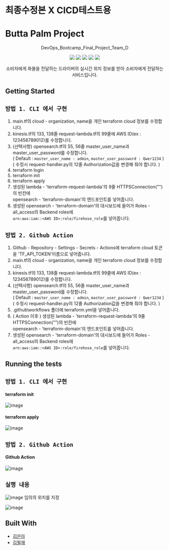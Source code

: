 # 최종수정본 X CICD테스트용   








# Butta Palm Project
<div align="center">
<p>DevOps_Bootcamp_Final_Project_Team_D</p>
    <img src="https://img.shields.io/badge/AmazonAWS-232F3E?style=flat-square&logo=AmazonAWS&logoColor=white"/>
    <img src="https://img.shields.io/badge/Terraform-7B42BC?style=flat-square&logo=Terraform&logoColor=white"/>
    <img src="https://img.shields.io/badge/GitHub Actions-2088FF?style=flat-square&logo=GitHub Actions&logoColor=white"/>
    <img src="https://img.shields.io/badge/OpenSearch-005EB8?style=flat-square&logo=OpenSearch&logoColor=white"/>  
    <img src="https://img.shields.io/badge/Python-3776AB?style=flat-square&logo=Python&logoColor=white"/>
<p>소비자에게 화물을 전달하는 드라이버의 실시간 위치 정보를 받아 소비자에게 전달하는 서비스입니다.</p>
</div>     
    

## Getting Started
   
## `방법 1. CLI 에서 구현`
1. main.tf의 cloud - organization, name을 개인 terraform cloud 정보를 수정합니다.
2. kinesis.tf의 133, 138줄 request-lambda.tf의 99줄에 AWS ID(ex : 123456789012)를 수정합니다.
3. (선택사항) opensearch.tf의 55, 56줄 master_user_name과 master_user_password를 수정합니다.   
   ( Default : `master_user_name : admin`, `master_user_password : Qwer1234` )   
   ( 수정시 request-handler.py의 12줄 Authorization값을 변경해 줘야 합니다. )   
4. terraform login
5. terraform init
6. terraform apply
7. 생성된 lambda - 'terraform-request-lambda'의 9줄 HTTPSConnection("")의 빈칸에   
   opensearch - 'terraform-domain'의 엔드포인트를 넣어줍니다.
8. 생성된 opensearch - 'terraform-domain'의 대시보드에 들어가 Roles - all_access의 Backend roles에   
   `arn:aws:iam::<AWS ID>:role/firehose_role`를 넣어줍니다.   
   
## `방법 2. Github Action`
1. Github - Repository - Settings - Secrets - Actions에 terraform cloud 토큰을 'TF_API_TOKEN'이름으로 넣어줍니다.
2. main.tf의 cloud - organization, name을 개인 terraform cloud 정보를 수정합니다.
3. kinesis.tf의 133, 138줄 request-lambda.tf의 99줄에 AWS ID(ex : 123456789012)를 수정합니다.
4. (선택사항) opensearch.tf의 55, 56줄 master_user_name과 master_user_password를 수정합니다.   
   ( Default : `master_user_name : admin`, `master_user_password : Qwer1234` )   
   ( 수정시 request-handler.py의 12줄 Authorization값을 변경해 줘야 합니다. )   
4. .github\workflows 폴더에 terraform.yml을 넣어줍니다.
5. ( Action 이후 ) 생성된 lambda - 'terraform-request-lambda'의 9줄 HTTPSConnection("")의 빈칸에   
   opensearch - 'terraform-domain'의 엔드포인트를 넣어줍니다.
6. 생성된 opensearch - 'terraform-domain'의 대시보드에 들어가 Roles - all_access의 Backend roles에   
   `arn:aws:iam::<AWS ID>:role/firehose_role`를 넣어줍니다.   

## Running the tests

## `방법 1. CLI 에서 구현`   
#### terraform init
![image](https://user-images.githubusercontent.com/76947477/171099409-2729c93c-af73-47ec-bb86-7c368ea54d7b.png)

#### terraform apply
![image](https://user-images.githubusercontent.com/76947477/171102394-33326f21-5806-4c52-98fe-28066e7e4dc1.png)


## `방법 2. Github Action`   
#### Github Action
![image](https://user-images.githubusercontent.com/76947477/171099809-1bbd68bc-5ffa-4531-8ebf-d2cc869823f1.png)


## `실행 내용`
![image](https://user-images.githubusercontent.com/76947477/171103156-ac6a3f91-52e5-4088-8234-81d81b275dde.png)
임의의 위치를 지정

![image](https://user-images.githubusercontent.com/76947477/171103196-9f564326-7da6-4dca-9713-9d18ffb4b9ed.png)


## Built With
* [김은아](https://github.com/manok119)
* [김필재](https://github.com/Olatte3)

